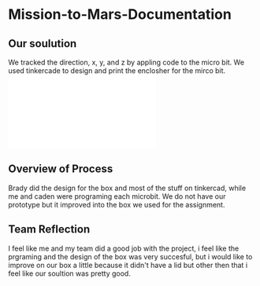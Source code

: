 # Mission-to-Mars-Documentation
## Our soulution 
We tracked the direction, x, y, and z by appling code to the micro bit.
We used tinkercade to design and print the enclosher for the mirco bit.
![project pictures](file:///media/fuse/drivefs-017f0f135091a5ce291cdb909b4dd50c/root/Assignments/CamScanner%2012-18-2020%2012.50.pdf)
## Overview of Process
Brady did the design for the box and most of the stuff on tinkercad, while me and caden were programing each microbit. We do not have our prototype but it improved into the box we used for the assignment. 
## Team Reflection
I feel like me and my team did a good job with the project, i feel like the prgraming and the design of the box was very succesful, but i would like to improve on our box a little because it didn't have a lid but other then that i feel like our soultion was pretty good.

